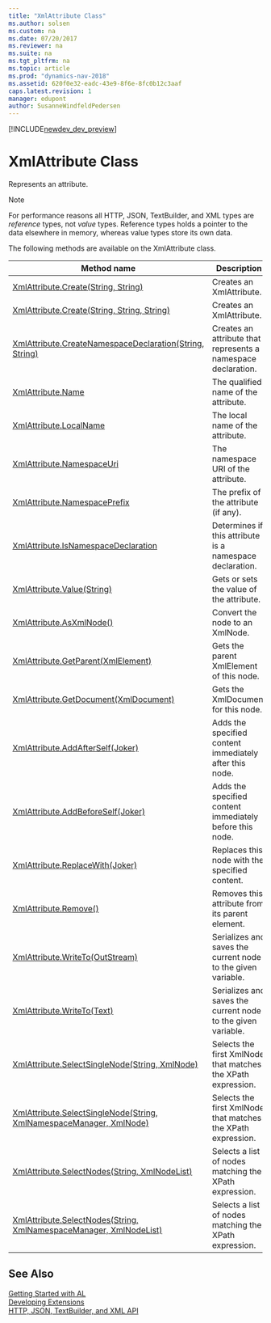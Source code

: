 ```yaml
---
title: "XmlAttribute Class"
ms.author: solsen
ms.custom: na
ms.date: 07/20/2017
ms.reviewer: na
ms.suite: na
ms.tgt_pltfrm: na
ms.topic: article
ms.prod: "dynamics-nav-2018"
ms.assetid: 620f0e32-eadc-43e9-8f6e-8fc0b12c3aaf
caps.latest.revision: 1
manager: edupont
author: SusanneWindfeldPedersen
---
```


[!INCLUDE[newdev_dev_preview](../includes/newdev_dev_preview.md)]

# XmlAttribute Class
Represents an attribute.

> [!NOTE]
> For performance reasons all HTTP, JSON, TextBuilder, and XML types are *reference* types, not *value* types. Reference types holds a pointer to the data elsewhere in memory, whereas value types store its own data.

The following methods are available on the XmlAttribute class.  
  
|Method name|Description|  
|-----------|-----------|  
|[XmlAttribute.Create(String, String)](xmlattribute-create-name-value-method.md)|Creates an XmlAttribute.|  
|[XmlAttribute.Create(String, String, String)](xmlattribute-create-localname-namespaceuri-value-method.md)|Creates an XmlAttribute.|  
|[XmlAttribute.CreateNamespaceDeclaration(String, String)](xmlattribute-createnamespacedeclaration-method.md)|Creates an attribute that represents a namespace declaration.|  
|[XmlAttribute.Name](xmlattribute-name-property.md)|The qualified name of the attribute. |  
|[XmlAttribute.LocalName](xmlattribute-localname-property.md)|The local name of the attribute.|  
|[XmlAttribute.NamespaceUri](xmlattribute-namespaceuri-property.md)|The namespace URI of the attribute.|  
|[XmlAttribute.NamespacePrefix](xmlattribute-namespaceprefix-property.md)|The prefix of the attribute (if any).|  
|[XmlAttribute.IsNamespaceDeclaration](xmlattribute-isnamespacedeclaration-property.md)|Determines if this attribute is a namespace declaration.| 
|[XmlAttribute.Value(String)](xmlattribute-value-property.md)|Gets or sets the value of the attribute.|  
|[XmlAttribute.AsXmlNode()](xmlattribute-asxmlnode-method.md)|Convert the node to an XmlNode.|  
|[XmlAttribute.GetParent(XmlElement)](xmlattribute-getparent-method.md)|Gets the parent XmlElement of this node.|  
|[XmlAttribute.GetDocument(XmlDocument)](xmlattribute-getdocument-method.md)|Gets the XmlDocument for this node.|  
|[XmlAttribute.AddAfterSelf(Joker)](xmlattribute-addafterself-method.md)|Adds the specified content immediately after this node.|  
|[XmlAttribute.AddBeforeSelf(Joker)](xmlattribute-addbeforeself-method.md)|Adds the specified content immediately before this node.|  
|[XmlAttribute.ReplaceWith(Joker)](xmlattribute-replacewith-method.md)|Replaces this node with the specified content.|  
|[XmlAttribute.Remove()](xmlattribute-remove-method.md)|Removes this attribute from its parent element.|  
|[XmlAttribute.WriteTo(OutStream)](xmlattribute-writeto-outstream-method.md)|Serializes and saves the current node to the given variable.|  
|[XmlAttribute.WriteTo(Text)](xmlattribute-writeto-text-method.md)|Serializes and saves the current node to the given variable.|  
|[XmlAttribute.SelectSingleNode(String, XmlNode)](xmlattribute-selectsinglenode-xpath-node-method.md)|Selects the first XmlNode that matches the XPath expression.|  
|[XmlAttribute.SelectSingleNode(String, XmlNamespaceManager, XmlNode)](xmlattribute-selectsinglenode-xpath-namespacemanager-node-method.md)|Selects the first XmlNode that matches the XPath expression.|  
|[XmlAttribute.SelectNodes(String, XmlNodeList)](xmlattribute-selectnodes-xpath-nodelist-method.md)|Selects a list of nodes matching the XPath expression.|  
|[XmlAttribute.SelectNodes(String, XmlNamespaceManager, XmlNodeList)](xmlattribute-selectnodes-xpath-namespacemanager-nodelist-method.md)|Selects a list of nodes matching the XPath expression.|  

## See Also
[Getting Started with AL](../devenv-get-started.md)  
[Developing Extensions](../devenv-dev-overview.md)  
[HTTP, JSON, TextBuilder, and XML API](../devenv-restapi-overview.md)  

